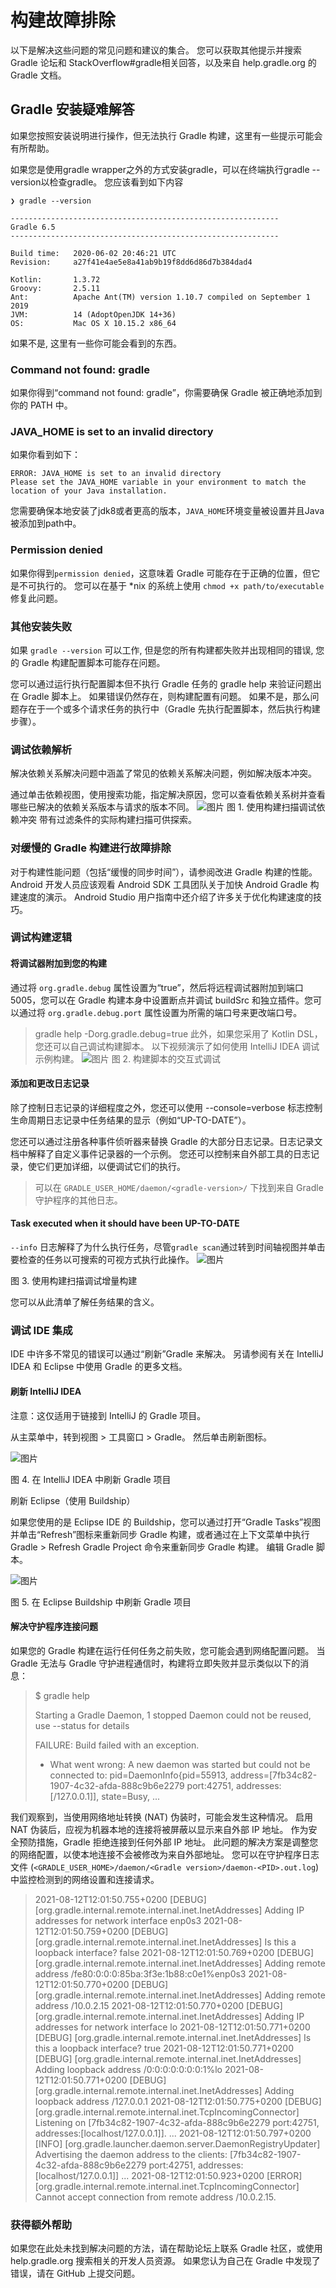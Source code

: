 # 构建故障排除

以下是解决这些问题的常见问题和建议的集合。 您可以获取其他提示并搜索 Gradle 论坛和 StackOverflow#gradle相关回答，以及来自 help.gradle.org 的 Gradle 文档。

## Gradle 安装疑难解答
如果您按照安装说明进行操作，但无法执行 Gradle 构建，这里有一些提示可能会有所帮助。

如果您是使用gradle wrapper之外的方式安装gradle，可以在终端执行gradle --version以检查gradle。
您应该看到如下内容
```
❯ gradle --version

------------------------------------------------------------
Gradle 6.5
------------------------------------------------------------

Build time:   2020-06-02 20:46:21 UTC
Revision:     a27f41e4ae5e8a41ab9b19f8dd6d86d7b384dad4

Kotlin:       1.3.72
Groovy:       2.5.11
Ant:          Apache Ant(TM) version 1.10.7 compiled on September 1 2019
JVM:          14 (AdoptOpenJDK 14+36)
OS:           Mac OS X 10.15.2 x86_64
```
如果不是, 这里有一些你可能会看到的东西。
### Command not found: gradle
如果你得到“command not found: gradle”，你需要确保 Gradle 被正确地添加到你的 PATH 中。

### JAVA_HOME is set to an invalid directory

如果你看到如下：
```
ERROR: JAVA_HOME is set to an invalid directory
Please set the JAVA_HOME variable in your environment to match the location of your Java installation.

```
您需要确保本地安装了jdk8或者更高的版本，`JAVA_HOME`环境变量被设置并且Java被添加到path中。

### Permission denied

如果你得到`permission denied`，这意味着 Gradle 可能存在于正确的位置，但它是不可执行的。 您可以在基于 *nix 的系统上使用 `chmod +x path/to/executable` 修复此问题。

### 其他安装失败
如果 `gradle --version` 可以工作, 但是您的所有构建都失败并出现相同的错误, 您的 Gradle 构建配置脚本可能存在问题。

您可以通过运行执行配置脚本但不执行 Gradle 任务的 gradle help 来验证问题出在 Gradle 脚本上。 如果错误仍然存在，则构建配置有问题。 如果不是，那么问题存在于一个或多个请求任务的执行中（Gradle 先执行配置脚本，然后执行构建步骤）。

### 调试依赖解析
解决依赖关系解决问题中涵盖了常见的依赖关系解决问题，例如解决版本冲突。

通过单击依赖视图，使用搜索功能，指定解决原因，您可以查看依赖关系树并查看哪些已解决的依赖关系版本与请求的版本不同。
![图片](https://docs.gradle.org/current/userguide/img/troubleshooting-dependency-management-build-scan.png)
图 1. 使用构建扫描调试依赖冲突
带有过滤条件的实际构建扫描可供探索。

### 对缓慢的 Gradle 构建进行故障排除
对于构建性能问题（包括“缓慢的同步时间”），请参阅改进 Gradle 构建的性能。
Android 开发人员应该观看 Android SDK 工具团队关于加快 Android Gradle 构建速度的演示。 Android Studio 用户指南中还介绍了许多关于优化构建速度的技巧。

### 调试构建逻辑
#### 将调试器附加到您的构建
通过将 `org.gradle.debug` 属性设置为“true”，然后将远程调试器附加到端口 5005，您可以在 Gradle 构建本身中设置断点并调试 buildSrc 和独立插件。您可以通过将 `org.gradle.debug.port` 属性设置为所需的端口号来更改端口号。
> gradle help -Dorg.gradle.debug=true
此外，如果您采用了 Kotlin DSL，您还可以自己调试构建脚本。
以下视频演示了如何使用 IntelliJ IDEA 调试示例构建。
![图片](https://docs.gradle.org/current/userguide/img/remote-debug-gradle.gif)
图 2. 构建脚本的交互式调试

#### 添加和更改日志记录
除了控制日志记录的详细程度之外，您还可以使用 --console=verbose 标志控制生命周期日志记录中任务结果的显示（例如“UP-TO-DATE”）。

您还可以通过注册各种事件侦听器来替换 Gradle 的大部分日志记录。日志记录文档中解释了自定义事件记录器的一个示例。 您还可以控制来自外部工具的日志记录，使它们更加详细，以便调试它们的执行。
> 可以在 `GRADLE_USER_HOME/daemon/<gradle-version>/` 下找到来自 Gradle 守护程序的其他日志。

#### Task executed when it should have been UP-TO-DATE
`--info` 日志解释了为什么执行任务，尽管`gradle scan`通过转到时间轴视图并单击要检查的任务以可搜索的可视方式执行此操作。
![图片](https://docs.gradle.org/current/userguide/img/troubleshooting-task-execution-build-scan.png)

图 3. 使用构建扫描调试增量构建

您可以从此清单了解任务结果的含义。

### 调试 IDE 集成
IDE 中许多不常见的错误可以通过“刷新”Gradle 来解决。 另请参阅有关在 IntelliJ IDEA 和 Eclipse 中使用 Gradle 的更多文档。

#### 刷新 IntelliJ IDEA
注意：这仅适用于链接到 IntelliJ 的 Gradle 项目。

从主菜单中，转到视图 > 工具窗口 > Gradle。 然后单击刷新图标。

![图片](https://docs.gradle.org/current/userguide/img/troubleshooting-refresh-intellij.png)

图 4. 在 IntelliJ IDEA 中刷新 Gradle 项目

刷新 Eclipse（使用 Buildship）

如果您使用的是 Eclipse IDE 的 Buildship，您可以通过打开“Gradle Tasks”视图并单击“Refresh”图标来重新同步 Gradle 构建，或者通过在上下文菜单中执行 Gradle > Refresh Gradle Project 命令来重新同步 Gradle 构建。 编辑 Gradle 脚本。

![图片](https://docs.gradle.org/current/userguide/img/troubleshooting-refresh-eclipse.png)

图 5. 在 Eclipse Buildship 中刷新 Gradle 项目

#### 解决守护程序连接问题

如果您的 Gradle 构建在运行任何任务之前失败，您可能会遇到网络配置问题。 当 Gradle 无法与 Gradle 守护进程通信时，构建将立即失败并显示类似以下的消息：

> $ gradle help
>
> Starting a Gradle Daemon, 1 stopped Daemon could not be reused, use --status for details
>
> FAILURE: Build failed with an exception.
>
> * What went wrong:
> A new daemon was started but could not be connected to: pid=DaemonInfo{pid=55913, address=[7fb34c82-1907-4c32-afda-888c9b6e2279 port:42751, addresses:[/127.0.0.1]], state=Busy, ...

我们观察到，当使用网络地址转换 (NAT) 伪装时，可能会发生这种情况。 启用 NAT 伪装后，应视为机器本地的连接将被屏蔽以显示来自外部 IP 地址。 作为安全预防措施，Gradle 拒绝连接到任何外部 IP 地址。
此问题的解决方案是调整您的网络配置，以使本地连接不会被修改为来自外部地址。
您可以在守护程序日志文件 (`<GRADLE_USER_HOME>/daemon/<Gradle version>/daemon-<PID>.out.log`) 中监控检测到的网络设置和连接请求。

> 2021-08-12T12:01:50.755+0200 [DEBUG] [org.gradle.internal.remote.internal.inet.InetAddresses] Adding IP addresses for network interface enp0s3
> 2021-08-12T12:01:50.759+0200 [DEBUG] [org.gradle.internal.remote.internal.inet.InetAddresses] Is this a loopback interface? false
> 2021-08-12T12:01:50.769+0200 [DEBUG] [org.gradle.internal.remote.internal.inet.InetAddresses] Adding remote address /fe80:0:0:0:85ba:3f3e:1b88:c0e1%enp0s3
> 2021-08-12T12:01:50.770+0200 [DEBUG] [org.gradle.internal.remote.internal.inet.InetAddresses] Adding remote address /10.0.2.15
> 2021-08-12T12:01:50.770+0200 [DEBUG] [org.gradle.internal.remote.internal.inet.InetAddresses] Adding IP addresses for network interface lo
> 2021-08-12T12:01:50.771+0200 [DEBUG] [org.gradle.internal.remote.internal.inet.InetAddresses] Is this a loopback interface? true
> 2021-08-12T12:01:50.771+0200 [DEBUG] [org.gradle.internal.remote.internal.inet.InetAddresses] Adding loopback address /0:0:0:0:0:0:0:1%lo
> 2021-08-12T12:01:50.771+0200 [DEBUG] [org.gradle.internal.remote.internal.inet.InetAddresses] Adding loopback address /127.0.0.1
> 2021-08-12T12:01:50.775+0200 [DEBUG] [org.gradle.internal.remote.internal.inet.TcpIncomingConnector] Listening on [7fb34c82-1907-4c32-afda-888c9b6e2279 port:42751, addresses:[localhost/127.0.0.1]].
> ...
> 2021-08-12T12:01:50.797+0200 [INFO] [org.gradle.launcher.daemon.server.DaemonRegistryUpdater] Advertising the daemon address to the clients: [7fb34c82-1907-4c32-afda-888c9b6e2279 port:42751, addresses:[localhost/127.0.0.1]]
> ...
> 2021-08-12T12:01:50.923+0200 [ERROR] [org.gradle.internal.remote.internal.inet.TcpIncomingConnector] Cannot accept connection from remote address /10.0.2.15.


### 获得额外帮助

如果您在此处未找到解决问题的方法，请在帮助论坛上联系 Gradle 社区，或使用 help.gradle.org 搜索相关的开发人员资源。
如果您认为自己在 Gradle 中发现了错误，请在 GitHub 上提交问题。